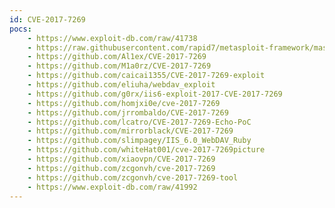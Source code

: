 ```yaml
---
id: CVE-2017-7269
pocs:
    - https://www.exploit-db.com/raw/41738
    - https://raw.githubusercontent.com/rapid7/metasploit-framework/master/modules/exploits/windows/iis/iis_webdav_scstoragepathfromurl.rb
    - https://github.com/Al1ex/CVE-2017-7269
    - https://github.com/M1a0rz/CVE-2017-7269
    - https://github.com/caicai1355/CVE-2017-7269-exploit
    - https://github.com/eliuha/webdav_exploit
    - https://github.com/g0rx/iis6-exploit-2017-CVE-2017-7269
    - https://github.com/homjxi0e/cve-2017-7269
    - https://github.com/jrrombaldo/CVE-2017-7269
    - https://github.com/lcatro/CVE-2017-7269-Echo-PoC
    - https://github.com/mirrorblack/CVE-2017-7269
    - https://github.com/slimpagey/IIS_6.0_WebDAV_Ruby
    - https://github.com/whiteHat001/cve-2017-7269picture
    - https://github.com/xiaovpn/CVE-2017-7269
    - https://github.com/zcgonvh/cve-2017-7269
    - https://github.com/zcgonvh/cve-2017-7269-tool
    - https://www.exploit-db.com/raw/41992
---
```

